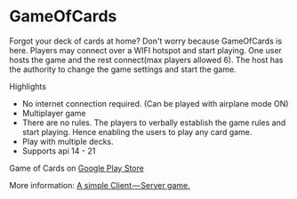 # GameOfCards

Forgot your deck of cards at home? Don't worry because GameOfCards is here.
Players may connect over a WIFI hotspot and start playing. One user hosts the game and the rest connect(max players allowed 6). The host has the authority to change the game settings and start the game.

Highlights
- No internet connection required. (Can be played with airplane mode ON)
- Multiplayer game
- There are no rules. The players to verbally establish the game rules and start playing. Hence enabling the users to play any card game.
- Play with multiple decks.
- Supports api 14 - 21

Game of Cards on <a href="https://play.google.com/store/apps/details?id=srk.syracuse.gameofcards">Google Play Store</a>

More information: <a href="https://medium.com/@rohitramkumar308/a-simple-client-server-game-26ceb7be673c#.a2pvvnlan">A simple Client — Server game.</a>
